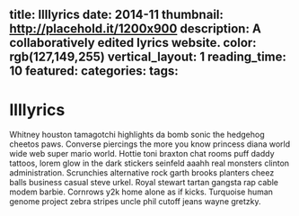 title: llllyrics
date: 2014-11
thumbnail: http://placehold.it/1200x900
description: A collaboratively edited lyrics website.
color: rgb(127,149,255)
vertical_layout: 1
reading_time: 10
featured:
categories:
tags:
---

# llllyrics

Whitney houston tamagotchi highlights da bomb sonic the hedgehog cheetos paws. Converse piercings the more you know princess diana world wide web super mario world. Hottie toni braxton chat rooms puff daddy tattoos, lorem glow in the dark stickers seinfeld aaahh real monsters clinton administration. Scrunchies alternative rock garth brooks planters cheez balls business casual steve urkel. Royal stewart tartan gangsta rap cable modem barbie. Cornrows y2k home alone as if kicks. Turquoise human genome project zebra stripes uncle phil cutoff jeans wayne gretzky.